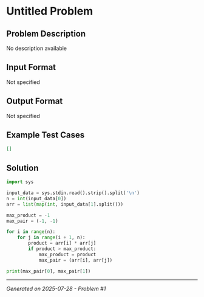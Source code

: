# Untitled Problem

## Problem Description
No description available

## Input Format
Not specified

## Output Format
Not specified

## Example Test Cases
```json
[]
```

## Solution
```python
import sys

input_data = sys.stdin.read().strip().split('\n')
n = int(input_data[0])
arr = list(map(int, input_data[1].split()))

max_product = -1
max_pair = (-1, -1)

for i in range(n):
    for j in range(i + 1, n):
        product = arr[i] * arr[j]
        if product > max_product:
            max_product = product
            max_pair = (arr[i], arr[j])

print(max_pair[0], max_pair[1])
```

---
*Generated on 2025-07-28 - Problem #1*